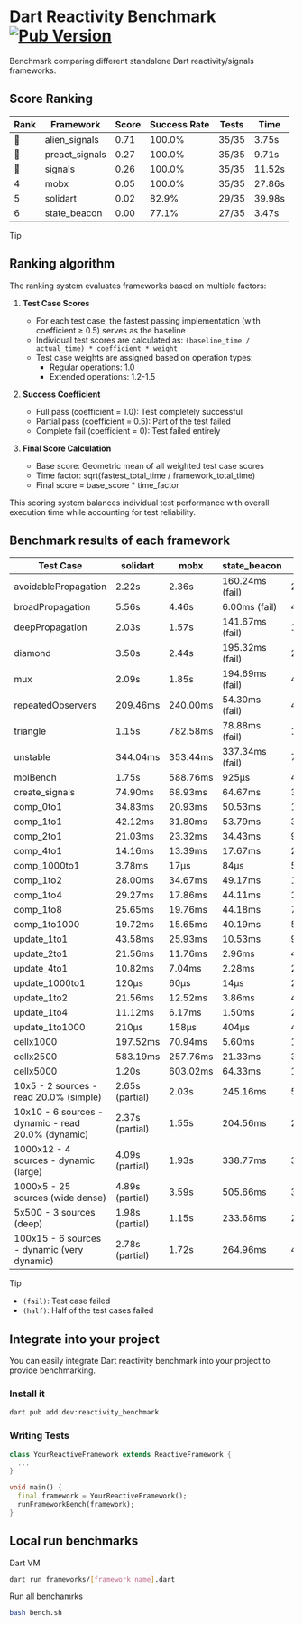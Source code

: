 # Dart Reactivity Benchmark [![Pub Version](https://img.shields.io/pub/v/reactivity_benchmark)](https://pub.dev/packages/reactivity_benchmark)

Benchmark comparing different standalone Dart reactivity/signals frameworks.

## Score Ranking

<!-- ranking start -->
| Rank | Framework | Score | Success Rate | Tests | Time |
|------|-----------|-------|--------------|-------|------|
| 🥇 | alien_signals | 0.71 | 100.0% | 35/35 | 3.75s |
| 🥈 | preact_signals | 0.27 | 100.0% | 35/35 | 9.71s |
| 🥉 | signals | 0.26 | 100.0% | 35/35 | 11.52s |
| 4 | mobx | 0.05 | 100.0% | 35/35 | 27.86s |
| 5 | solidart | 0.02 | 82.9% | 29/35 | 39.98s |
| 6 | state_beacon | 0.00 | 77.1% | 27/35 | 3.47s |

<!-- ranking end -->

> [!TIP]
> ## Ranking algorithm
>
> The ranking system evaluates frameworks based on multiple factors:
>
> 1. **Test Case Scores**
>    - For each test case, the fastest passing implementation (with coefficient ≥ 0.5) serves as the baseline
>    - Individual test scores are calculated as: `(baseline_time / actual_time) * coefficient * weight`
>    - Test case weights are assigned based on operation types:
>      - Regular operations: 1.0
>      - Extended operations: 1.2-1.5
>
> 2. **Success Coefficient**
>    - Full pass (coefficient = 1.0): Test completely successful
>    - Partial pass (coefficient = 0.5): Part of the test failed
>    - Complete fail (coefficient = 0): Test failed entirely
>
> 3. **Final Score Calculation**
>    - Base score: Geometric mean of all weighted test case scores
>    - Time factor: sqrt(fastest_total_time / framework_total_time)
>    - Final score = base_score * time_factor
>
> This scoring system balances individual test performance with overall execution time while accounting for test reliability.

## Benchmark results of each framework

<!-- test-case start -->
| Test Case | solidart | mobx | state_beacon | signals | alien_signals | preact_signals |
|---|---|---|---|---|---|---|
| avoidablePropagation | 2.22s | 2.36s | 160.24ms (fail) | 210.92ms | 190.27ms | 209.81ms |
| broadPropagation | 5.56s | 4.46s | 6.00ms (fail) | 460.32ms | 352.72ms | 460.13ms |
| deepPropagation | 2.03s | 1.57s | 141.67ms (fail) | 174.35ms | 126.68ms | 172.90ms |
| diamond | 3.50s | 2.44s | 195.32ms (fail) | 282.41ms | 237.45ms | 274.67ms |
| mux | 2.09s | 1.85s | 194.69ms (fail) | 408.58ms | 383.33ms | 386.82ms |
| repeatedObservers | 209.46ms | 240.00ms | 54.30ms (fail) | 44.84ms | 44.61ms | 41.14ms |
| triangle | 1.15s | 782.58ms | 78.88ms (fail) | 102.85ms | 86.13ms | 105.11ms |
| unstable | 344.04ms | 353.44ms | 337.34ms (fail) | 78.19ms | 60.86ms | 70.58ms |
| molBench | 1.75s | 588.76ms | 925μs | 486.48ms | 481.30ms | 483.87ms |
| create_signals | 74.90ms | 68.93ms | 64.67ms | 32.54ms | 21.69ms | 4.73ms |
| comp_0to1 | 34.83ms | 20.93ms | 50.53ms | 14.22ms | 5.22ms | 17.79ms |
| comp_1to1 | 42.12ms | 31.80ms | 53.79ms | 33.27ms | 8.99ms | 15.35ms |
| comp_2to1 | 21.03ms | 23.32ms | 34.43ms | 9.35ms | 6.92ms | 22.32ms |
| comp_4to1 | 14.16ms | 13.39ms | 17.67ms | 2.24ms | 10.71ms | 11.07ms |
| comp_1000to1 | 3.78ms | 17μs | 84μs | 5μs | 4μs | 5μs |
| comp_1to2 | 28.00ms | 34.67ms | 49.17ms | 14.23ms | 16.85ms | 28.22ms |
| comp_1to4 | 29.27ms | 17.86ms | 44.11ms | 13.77ms | 8.73ms | 29.87ms |
| comp_1to8 | 25.65ms | 19.76ms | 44.18ms | 7.25ms | 9.17ms | 7.04ms |
| comp_1to1000 | 19.72ms | 15.65ms | 40.19ms | 5.57ms | 6.34ms | 5.69ms |
| update_1to1 | 43.58ms | 25.93ms | 10.53ms | 9.35ms | 4.45ms | 8.75ms |
| update_2to1 | 21.56ms | 11.76ms | 2.96ms | 4.75ms | 3.35ms | 4.37ms |
| update_4to1 | 10.82ms | 7.04ms | 2.28ms | 2.33ms | 1.09ms | 2.25ms |
| update_1000to1 | 120μs | 60μs | 14μs | 23μs | 10μs | 21μs |
| update_1to2 | 21.56ms | 12.52ms | 3.86ms | 4.73ms | 2.20ms | 4.35ms |
| update_1to4 | 11.12ms | 6.17ms | 1.50ms | 2.33ms | 1.09ms | 2.21ms |
| update_1to1000 | 210μs | 158μs | 404μs | 46μs | 31μs | 880μs |
| cellx1000 | 197.52ms | 70.94ms | 5.60ms | 10.62ms | 7.83ms | 9.56ms |
| cellx2500 | 583.19ms | 257.76ms | 21.33ms | 39.86ms | 22.60ms | 26.96ms |
| cellx5000 | 1.20s | 603.02ms | 64.33ms | 112.53ms | 62.41ms | 69.25ms |
| 10x5 - 2 sources - read 20.0% (simple) | 2.65s (partial) | 2.03s | 245.16ms | 503.54ms | 235.77ms | 423.29ms |
| 10x10 - 6 sources - dynamic - read 20.0% (dynamic) | 2.37s (partial) | 1.55s | 204.56ms | 295.85ms | 184.27ms | 270.37ms |
| 1000x12 - 4 sources - dynamic (large) | 4.09s (partial) | 1.93s | 338.77ms | 3.91s | 284.85ms | 3.34s |
| 1000x5 - 25 sources (wide dense) | 4.89s (partial) | 3.59s | 505.66ms | 3.53s | 409.25ms | 2.51s |
| 5x500 - 3 sources (deep) | 1.98s (partial) | 1.15s | 233.68ms | 228.55ms | 203.19ms | 230.18ms |
| 100x15 - 6 sources - dynamic (very dynamic) | 2.78s (partial) | 1.72s | 264.96ms | 489.42ms | 265.82ms | 452.38ms |

<!-- test-case end -->

> [!TIP]
> - `(fail)`: Test case failed
> - `(half)`: Half of the test cases failed

## Integrate into your project

You can easily integrate Dart reactivity benchmark into your project to provide benchmarking.

### Install it

```bash
dart pub add dev:reactivity_benchmark
```

### Writing Tests

```dart
class YourReactiveFramework extends ReactiveFramework {
  ...
}

void main() {
  final framework = YourReactiveFramework();
  runFrameworkBench(framework);
}
```

## Local run benchmarks

Dart VM
```bash
dart run frameworks/[framework_name].dart
```

Run all benchamrks
```bash
bash bench.sh
```
